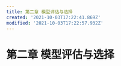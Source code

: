 ```yaml
---
title: 第二章 模型评估与选择
created: '2021-10-03T17:22:41.869Z'
modified: '2021-10-03T17:22:57.932Z'
---
```


# 第二章 模型评估与选择
